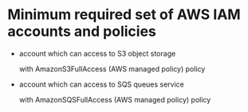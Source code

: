 # Minimum required set of AWS IAM accounts and policies

* account which can access to S3 object storage

    with AmazonS3FullAccess (AWS managed policy) policy

* account which can access to SQS queues service

    with AmazonSQSFullAccess (AWS managed policy) policy